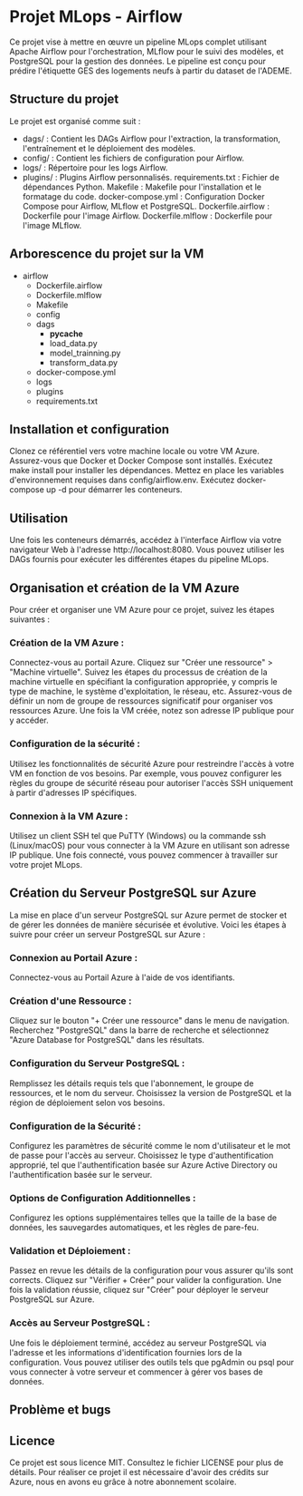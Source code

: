 # Projet MLops - Airflow
Ce projet vise à mettre en œuvre un pipeline MLops complet utilisant Apache Airflow pour l'orchestration, MLflow pour le suivi des modèles, et PostgreSQL pour la gestion des données. Le pipeline est conçu pour prédire l'étiquette GES des logements neufs à partir du dataset de l'ADEME.

## Structure du projet
Le projet est organisé comme suit :

- dags/ : Contient les DAGs Airflow pour l'extraction, la transformation, l'entraînement et le déploiement des modèles.
- config/ : Contient les fichiers de configuration pour Airflow.
- logs/ : Répertoire pour les logs Airflow.
- plugins/ : Plugins Airflow personnalisés.
requirements.txt : Fichier de dépendances Python.
Makefile : Makefile pour l'installation et le formatage du code.
docker-compose.yml : Configuration Docker Compose pour Airflow, MLflow et PostgreSQL.
Dockerfile.airflow : Dockerfile pour l'image Airflow.
Dockerfile.mlflow : Dockerfile pour l'image MLflow.

## Arborescence du projet sur la VM

- airflow
  - Dockerfile.airflow
  - Dockerfile.mlflow
  - Makefile
  - config
  - dags
    - __pycache__
    - load_data.py
    - model_trainning.py
    - transform_data.py
  - docker-compose.yml
  - logs
  - plugins
  - requirements.txt

## Installation et configuration
Clonez ce référentiel vers votre machine locale ou votre VM Azure.
Assurez-vous que Docker et Docker Compose sont installés.
Exécutez make install pour installer les dépendances.
Mettez en place les variables d'environnement requises dans config/airflow.env.
Exécutez docker-compose up -d pour démarrer les conteneurs.

## Utilisation
Une fois les conteneurs démarrés, accédez à l'interface Airflow via votre navigateur Web à l'adresse http://localhost:8080. Vous pouvez utiliser les DAGs fournis pour exécuter les différentes étapes du pipeline MLops.

## Organisation et création de la VM Azure
Pour créer et organiser une VM Azure pour ce projet, suivez les étapes suivantes :

### Création de la VM Azure :

Connectez-vous au portail Azure.
Cliquez sur "Créer une ressource" > "Machine virtuelle".
Suivez les étapes du processus de création de la machine virtuelle en spécifiant la configuration appropriée, y compris le type de machine, le système d'exploitation, le réseau, etc.
Assurez-vous de définir un nom de groupe de ressources significatif pour organiser vos ressources Azure.
Une fois la VM créée, notez son adresse IP publique pour y accéder.

### Configuration de la sécurité :

Utilisez les fonctionnalités de sécurité Azure pour restreindre l'accès à votre VM en fonction de vos besoins. Par exemple, vous pouvez configurer les règles du groupe de sécurité réseau pour autoriser l'accès SSH uniquement à partir d'adresses IP spécifiques.

### Connexion à la VM Azure :

Utilisez un client SSH tel que PuTTY (Windows) ou la commande ssh (Linux/macOS) pour vous connecter à la VM Azure en utilisant son adresse IP publique.
Une fois connecté, vous pouvez commencer à travailler sur votre projet MLops.

## Création du Serveur PostgreSQL sur Azure
La mise en place d'un serveur PostgreSQL sur Azure permet de stocker et de gérer les données de manière sécurisée et évolutive. Voici les étapes à suivre pour créer un serveur PostgreSQL sur Azure :

### Connexion au Portail Azure :

Connectez-vous au Portail Azure à l'aide de vos identifiants.

### Création d'une Ressource :

Cliquez sur le bouton "+ Créer une ressource" dans le menu de navigation.
Recherchez "PostgreSQL" dans la barre de recherche et sélectionnez "Azure Database for PostgreSQL" dans les résultats.

### Configuration du Serveur PostgreSQL :

Remplissez les détails requis tels que l'abonnement, le groupe de ressources, et le nom du serveur.
Choisissez la version de PostgreSQL et la région de déploiement selon vos besoins.

### Configuration de la Sécurité :

Configurez les paramètres de sécurité comme le nom d'utilisateur et le mot de passe pour l'accès au serveur.
Choisissez le type d'authentification approprié, tel que l'authentification basée sur Azure Active Directory ou l'authentification basée sur le serveur.

### Options de Configuration Additionnelles :

Configurez les options supplémentaires telles que la taille de la base de données, les sauvegardes automatiques, et les règles de pare-feu.

### Validation et Déploiement :

Passez en revue les détails de la configuration pour vous assurer qu'ils sont corrects.
Cliquez sur "Vérifier + Créer" pour valider la configuration.
Une fois la validation réussie, cliquez sur "Créer" pour déployer le serveur PostgreSQL sur Azure.

### Accès au Serveur PostgreSQL :

Une fois le déploiement terminé, accédez au serveur PostgreSQL via l'adresse et les informations d'identification fournies lors de la configuration.
Vous pouvez utiliser des outils tels que pgAdmin ou psql pour vous connecter à votre serveur et commencer à gérer vos bases de données.

## Problème et bugs


## Licence
Ce projet est sous licence MIT. Consultez le fichier LICENSE pour plus de détails. Pour réaliser ce projet il est nécessaire d'avoir des crédits sur Azure, nous en avons eu grâce à notre abonnement scolaire.
